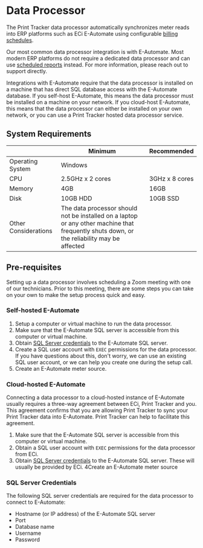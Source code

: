 # Data Processor
The Print Tracker data processor automatically synchronizes meter reads into ERP platforms such as ECi E-Automate using configurable [billing schedules](../webadmin/billing-preferences/billing-schedule.md). 

Our most common data processor integration is with E-Automate. Most modern ERP platforms do not require a dedicated data processor and can use [scheduled reports](../webadmin/reporting-and-analysis/custom-reports.md) instead. For more information, please reach out to support directly.

Integrations with E-Automate require that the data processor is installed on a machine that has direct SQL database access with the E-Automate database. If you self-host E-Automate, this means the data processor must be installed on a machine on your network. If you cloud-host E-Automate, this means that the data processor can either be installed on your own network, or you can use a Print Tracker hosted data processor service. 

## System Requirements
||Minimum|Recommended|
|--|--|--|
|Operating System|Windows||
|CPU|2.5GHz x 2 cores|3GHz x 8 cores|
|Memory|4GB|16GB|
|Disk|10GB HDD|10GB SSD|
|Other Considerations|The data processor should not be installed on a laptop or any other machine that frequently shuts down, or the reliability may be affected||

## Pre-requisites
Setting up a data processor involves scheduling a Zoom meeting with one of our technicians. Prior to this meeting, there are some steps you can take on your own to make the setup process quick and easy.

### Self-hosted E-Automate
1. Setup a computer or virtual machine to run the data processor.
2. Make sure that the E-Automate SQL server is accessible from this computer or virtual machine.
3. Obtain [SQL Server credentials](#sql-server-credentials) to the E-Automate SQL server. 
4. Create a SQL user account with `EXEC` permissions for the data processor. If you have questions about this, don't worry, we can use an existing SQL user account, or we can help you create one during the setup call.
5. Create an E-Automate meter source.

### Cloud-hosted E-Automate
Connecting a data processor to a cloud-hosted instance of E-Automate usually requires a three-way agreement between ECi, Print Tracker and you. This agreement confirms that you are allowing Print Tracker to sync your Print Tracker data into E-Automate. Print Tracker can help to facilitate this agreement.

1. Make sure that the E-Automate SQL server is accessible from this computer or virtual machine.
2. Obtain a SQL user account with `EXEC` permissions for the data processor from ECi.
3. Obtain [SQL Server credentials](#sql-server-credentials) to the E-Automate SQL server. These will usually be provided by ECi.
4Create an E-Automate meter source

### SQL Server Credentials
The following SQL server credentials are required for the data processor to connect to E-Automate:
* Hostname (or IP address) of the E-Automate SQL server
* Port
* Database name
* Username
* Password
